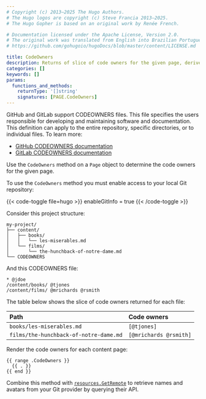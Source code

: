 ```yaml
---
# Copyright (c) 2013–2025 The Hugo Authors.
# The Hugo logos are copyright (c) Steve Francia 2013–2025.
# The Hugo Gopher is based on an original work by Renée French.

# Documentation licensed under the Apache License, Version 2.0.
# The original work was translated from English into Brazilian Portuguese.
# https://github.com/gohugoio/hugoDocs/blob/master/content/LICENSE.md

title: CodeOwners
description: Returns of slice of code owners for the given page, derived from the CODEOWNERS file in the root of the project directory.
categories: []
keywords: []
params:
  functions_and_methods:
    returnType: '[]string'
    signatures: [PAGE.CodeOwners]
---
```


GitHub and GitLab support CODEOWNERS files. This file specifies the users responsible for developing and maintaining software and documentation. This definition can apply to the entire repository, specific directories, or to individual files. To learn more:

- [GitHub CODEOWNERS documentation]
- [GitLab CODEOWNERS documentation]

Use the `CodeOwners` method on a `Page` object to determine the code owners for the given page.

[GitHub CODEOWNERS documentation]: https://docs.github.com/en/repositories/managing-your-repositorys-settings-and-features/customizing-your-repository/about-code-owners
[GitLab CODEOWNERS documentation]: https://docs.gitlab.com/ee/user/project/code_owners.html

To use the `CodeOwners` method you must enable access to your local Git repository:

{{< code-toggle file=hugo >}}
enableGitInfo = true
{{< /code-toggle >}}

Consider this project structure:

```text
my-project/
├── content/
│   ├── books/
│   │   └── les-miserables.md
│   └── films/
│       └── the-hunchback-of-notre-dame.md
└── CODEOWNERS
```

And this CODEOWNERS file:

```text
* @jdoe
/content/books/ @tjones
/content/films/ @mrichards @rsmith
```

The table below shows the slice of code owners returned for each file:

Path|Code owners
:--|:--
`books/les-miserables.md`|`[@tjones]`
`films/the-hunchback-of-notre-dame.md`|`[@mrichards @rsmith]`

Render the code owners for each content page:

```go-html-template
{{ range .CodeOwners }}
  {{ . }}
{{ end }}
```

Combine this method with [`resources.GetRemote`] to retrieve names and avatars from your Git provider by querying their API.

[`resources.GetRemote`]: /functions/resources/getremote/
